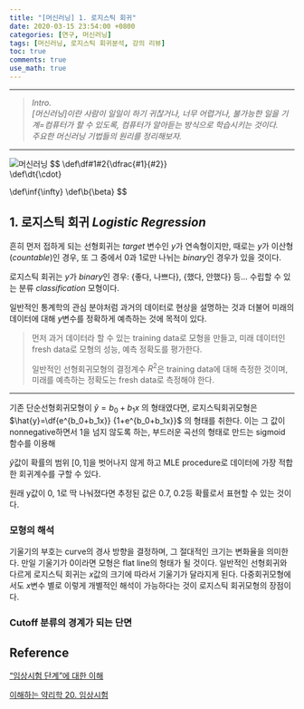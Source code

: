 ```yaml
---
title: "[머신러닝] 1. 로지스틱 회귀"
date: 2020-03-15 23:54:00 +0800
categories: [연구, 머신러닝]
tags: [머신러닝, 로지스틱 회귀분석, 강의 리뷰]
toc: true
comments: true
use_math: true  	
---
```




***

> *Intro.*  
> *[머신러닝]이란 사람이 일일이 하기 귀찮거나, 너무 어렵거나, 불가능한 일을*
> *기계=컴퓨터가 할 수 있도록, 컴퓨터가 알아듣는 방식으로 학습시키는 것이다.*     
> *주요한 머신러닝 기법들의 원리를 정리해보자.*

***

![머신러닝](assets/img/머신러닝/pixel-cells)
$$
\def\df#1#2{\dfrac{#1}{#2}}  
   \def\dt{\cdot}
   
   \def\inf{\infty}
   \def\b{\beta}
$$

## **1. 로지스틱 회귀 *Logistic Regression***

흔히 먼저 접하게 되는 선형회귀는 *target* 변수인 $y$가 연속형이지만,
때로는 $y$가 이산형(*countable*)인 경우, 또 그 중에서 0과 1로만 나뉘는 *binary*인 경우가 있을 것이다.

로지스틱 회귀는 $y$가 *binary*인 경우: {좋다, 나쁘다}, {했다, 안했다} 등...
수립할 수 있는 분류 *classification* 모형이다.

일반적인 통계학의 관심 분야처럼 과거의 데이터로 현상을 설명하는 것과 더불어
미래의 데이터에 대해 $y$변수를 정확하게 예측하는 것에 목적이 있다.

> 먼저 과거 데이터라 할 수 있는 training data로 모형을 만들고,
> 미래 데이터인 fresh data로 모형의 성능, 예측 정확도를 평가한다.
>
> 일반적인 선형회귀모형의 결정계수 $R^2$은 training data에 대해 측정한 것이며,
> 미래를 예측하는 정확도는 fresh data로 측정해야 한다. 

***

기존 단순선형회귀모형이 $\hat{y}=b_0+b_1x$ 의 형태였다면,
로지스틱회귀모형은 $\hat{y}=\df{e^{b_0+b_1x}} {1+e^{b_0+b_1x}}$ 의 형태를 취한다. 
이는 그 값이 nonnegative하면서 1을 넘지 않도록 하는, 
부드러운 곡선의 형태로 만드는 sigmoid 함수를 이용해

$\hat{y}$값이 확률의 범위 $[0,1]$을 벗어나지 않게 하고
MLE procedure로 데이터에 가장 적합한 회귀계수를 구할 수 있다.

원래 y값이 0, 1로 딱 나눠졌다면 추정된 값은 0.7, 0.2등 확률로서 표현할 수 있는 것이다. 

### 모형의 해석

기울기의 부호는 curve의 경사 방향을 결정하며, 그 절대적인 크기는 변화율을 의미한다.
만일 기울기가 0이라면 모형은 flat line의 형태가 될 것이다.
일반적인 선형회귀와 다르게 로지스틱 회귀는 $x$값의 크기에 따라서 기울기가 달라지게 된다.
다중회귀모형에서도 $x$변수 별로 이렇게 개별적인 해석이 가능하다는 것이 로지스틱 회귀모형의 장점이다. 

### Cutoff 분류의 경계가 되는 단면



## **Reference**

[“임상시험 단계”에 대한 이해](https://youtu.be/Kemggzyyq6s)   

[이해하는 약리학 20. 임상시험](https://youtu.be/guFrE8VUp4s)

